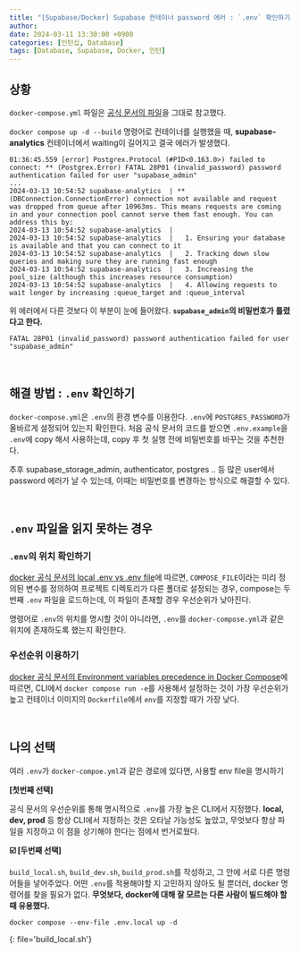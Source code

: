 ```yaml
---
title: "[Supabase/Docker] Supabase 컨테이너 password 에러 : `.env` 확인하기"
author:
date: 2024-03-11 13:30:00 +0900
categories: [인턴십, Database]
tags: [Database, Supabase, Docker, 인턴]
---
```


## **상황**

`docker-compose.yml` 파일은 [공식 문서의 파일](https://github.com/supabase/supabase/blob/master/docker/docker-compose.yml)을 그대로 참고했다.

`docker compose up -d --build` 명령어로 컨테이너를 실행했을 때, **supabase-analytics** 컨테이너에서 waiting이 길어지고 결국 에러가 발생했다.

```shell
01:36:45.559 [error] Postgrex.Protocol (#PID<0.163.0>) failed to connect: ** (Postgrex.Error) FATAL 28P01 (invalid_password) password authentication failed for user "supabase_admin"
...
2024-03-13 10:54:52 supabase-analytics  | ** (DBConnection.ConnectionError) connection not available and request was dropped from queue after 10963ms. This means requests are coming in and your connection pool cannot serve them fast enough. You can address this by:
2024-03-13 10:54:52 supabase-analytics  |
2024-03-13 10:54:52 supabase-analytics  |   1. Ensuring your database is available and that you can connect to it
2024-03-13 10:54:52 supabase-analytics  |   2. Tracking down slow queries and making sure they are running fast enough
2024-03-13 10:54:52 supabase-analytics  |   3. Increasing the pool_size (although this increases resource consumption)
2024-03-13 10:54:52 supabase-analytics  |   4. Allowing requests to wait longer by increasing :queue_target and :queue_interval
```

위 에러에서 다른 것보다 이 부분이 눈에 들어왔다. **`supabase_admin`의 비밀번호가 틀렸다고 한다.**

```shell
FATAL 28P01 (invalid_password) password authentication failed for user "supabase_admin"
```

<br>

## **해결 방법 : `.env` 확인하기**

`docker-compose.yml`은 `.env`의 환경 변수를 이용한다. `.env`에 `POSTGRES_PASSWORD`가 올바르게 설정되어 있는지 확인한다. 처음 공식 문서의 코드를 받으면 `.env.example`을 `.env`에 copy 해서 사용하는데, copy 후 첫 실행 전에 비밀번호를 바꾸는 것을 추천한다.

추후 supabase_storage_admin, authenticator, postgres .. 등 많은 user에서 password 에러가 날 수 있는데, 이때는 비밀번호를 변경하는 방식으로 해결할 수 있다.

<br>

## **`.env` 파일을 읽지 못하는 경우**

### **`.env`의 위치 확인하기**

[docker 공식 문서의 local .env vs .env file](https://docs.docker.com/compose/environment-variables/variable-interpolation/?highlight=envlocal#local-env-file-versus-project-directory-env-file)에 따르면, `COMPOSE_FILE`이라는 미리 정의된 변수를 정의하여 프로젝트 디렉토리가 다른 폴더로 설정되는 경우, compose는 두 번째 `.env` 파일을 로드하는데, 이 파일이 존재할 경우 우선순위가 낮아진다.

명령어로 `.env`의 위치를 명시할 것이 아니라면, `.env`를 `docker-compose.yml`과 같은 위치에 존재하도록 했는지 확인한다.

### **우선순위 이용하기**

[docker 공식 문서의 Environment variables precedence in Docker Compose](https://docs.docker.com/compose/environment-variables/envvars-precedence/)에 따르면, CLI에서 `docker compose run -e`를 사용해서 설정하는 것이 가장 우선순위가 높고 컨테이너 이미지의 `Dockerfile`에서 `env`를 지정할 때가 가장 낮다.

<br>

## **나의 선택**

여러 `.env`가 `docker-compoe.yml`과 같은 경로에 있다면, 사용할 env file을 명시하기

**[첫번째 선택]**

공식 문서의 우선순위를 통해 명시적으로 `.env`를 가장 높은 CLI에서 지정했다. **local, dev, prod** 등 항상 CLI에서 지정하는 것은 오타날 가능성도 높았고, 무엇보다 항상 파일을 지정하고 이 점을 상기해야 한다는 점에서 번거로웠다.

**☑️ [두번째 선택]**

`build_local.sh`, `build_dev.sh`, `build_prod.sh`를 작성하고, 그 안에 서로 다른 명령어들을 넣어주었다. 어떤 `.env`를 적용해야할 지 고민하지 않아도 될 뿐더러, docker 명령어를 찾을 필요가 없다. **무엇보다, docker에 대해 잘 모르는 다른 사람이 빌드해야 할 때 유용했다.**

```shell
docker compose --env-file .env.local up -d
```

{: file='build_local.sh'}

<br>

<script src="https://utteranc.es/client.js"
        repo="RumosZin/rumoszin.github.io"
        issue-term="pathname"
        theme="github-light"
        crossorigin="anonymous"
        async>
</script>
